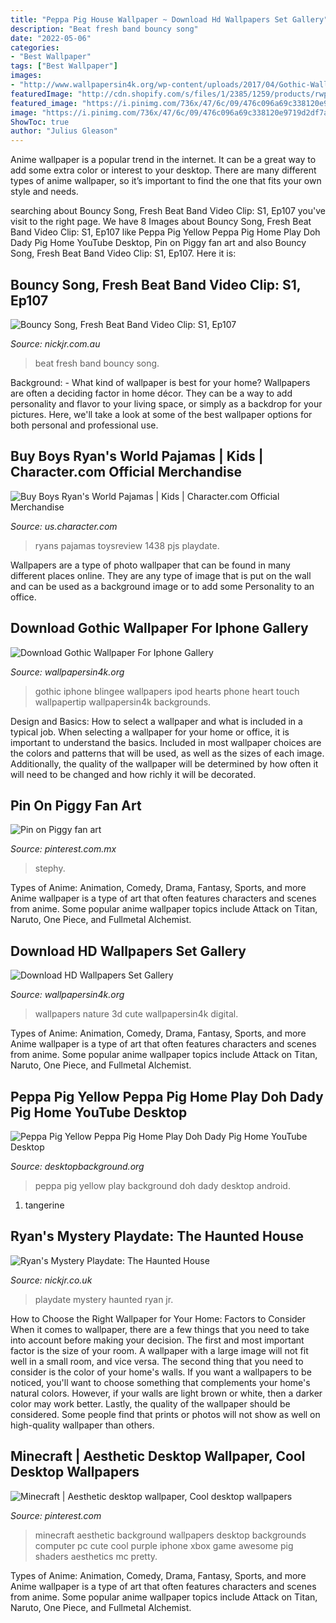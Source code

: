 ```yaml
---
title: "Peppa Pig House Wallpaper ~ Download Hd Wallpapers Set Gallery"
description: "Beat fresh band bouncy song"
date: "2022-05-06"
categories:
- "Best Wallpaper"
tags: ["Best Wallpaper"]
images:
- "http://www.wallpapersin4k.org/wp-content/uploads/2017/04/Gothic-Wallpaper-For-Iphone-21.jpg"
featuredImage: "http://cdn.shopify.com/s/files/1/2385/1259/products/rwpj6539-Ryans-World-PJs-top-close-up_grande.jpg?v=1559746375"
featured_image: "https://i.pinimg.com/736x/47/6c/09/476c096a69c338120e9719d2df7aca29.jpg"
image: "https://i.pinimg.com/736x/47/6c/09/476c096a69c338120e9719d2df7aca29.jpg"
ShowToc: true
author: "Julius Gleason"
---
```



Anime wallpaper is a popular trend in the internet. It can be a great way to add some extra color or interest to your desktop. There are many different types of anime wallpaper, so it’s important to find the one that fits your own style and needs.

	

		
searching about Bouncy Song, Fresh Beat Band Video Clip: S1, Ep107 you've visit to the right page. We have 8 Images about Bouncy Song, Fresh Beat Band Video Clip: S1, Ep107 like Peppa Pig Yellow Peppa Pig Home Play Doh Dady Pig Home YouTube Desktop, Pin on Piggy fan art and also Bouncy Song, Fresh Beat Band Video Clip: S1, Ep107. Here it is:
		
    
## Bouncy Song, Fresh Beat Band Video Clip: S1, Ep107

<img loading=lazy src="http://nickjr-intl.mtvnimages.com/uri/mgid:file:gsp:kids-assets:/nickjr/promos/video/the-fresh-beat-band/107-bouncy-song-16x9.jpg?quality=0.80&amp;height=225&amp;width=400" onerror="this.onerror=null;this.src='https://tse2.mm.bing.net/th?id=OIP.gnPlgiIFAGREtrEkf4gu-gAAAA&amp;pid=15.1';" alt="Bouncy Song, Fresh Beat Band Video Clip: S1, Ep107">

_Source: nickjr.com.au_

>beat fresh band bouncy song. 

	

Background: - What kind of wallpaper is best for your home?
Wallpapers are often a deciding factor in home décor. They can be a way to add personality and flavor to your living space, or simply as a backdrop for your pictures. Here, we'll take a look at some of the best wallpaper options for both personal and professional use.

    
## Buy Boys Ryan&#039;s World Pajamas | Kids | Character.com Official Merchandise

<img loading=lazy src="http://cdn.shopify.com/s/files/1/2385/1259/products/rwpj6539-Ryans-World-PJs-top-close-up_grande.jpg?v=1559746375" onerror="this.onerror=null;this.src='https://tse1.mm.bing.net/th?id=OIP.0IHf_8nlKEHEsWkmoj3gJgHaHa&amp;pid=15.1';" alt="Buy Boys Ryan&#039;s World Pajamas | Kids | Character.com Official Merchandise">

_Source: us.character.com_

>ryans pajamas toysreview 1438 pjs playdate. 

	



Wallpapers are a type of photo wallpaper that can be found in many different places online. They are any type of image that is put on the wall and can be used as a background image or to add some Personality to an office.

    
## Download Gothic Wallpaper For Iphone Gallery

<img loading=lazy src="http://www.wallpapersin4k.org/wp-content/uploads/2017/04/Gothic-Wallpaper-For-Iphone-21.jpg" onerror="this.onerror=null;this.src='https://tse4.mm.bing.net/th?id=OIP.u8b4HaUP0h21ru6I17XvVwHaNJ&amp;pid=15.1';" alt="Download Gothic Wallpaper For Iphone Gallery">

_Source: wallpapersin4k.org_

>gothic iphone blingee wallpapers ipod hearts phone heart touch wallpapertip wallpapersin4k backgrounds. 

	

Design and Basics: How to select a wallpaper and what is included in a typical job.
When selecting a wallpaper for your home or office, it is important to understand the basics. Included in most wallpaper choices are the colors and patterns that will be used, as well as the sizes of each image. Additionally, the quality of the wallpaper will be determined by how often it will need to be changed and how richly it will be decorated.

    
## Pin On Piggy Fan Art

<img loading=lazy src="https://i.pinimg.com/736x/47/6c/09/476c096a69c338120e9719d2df7aca29.jpg" onerror="this.onerror=null;this.src='https://tse2.mm.bing.net/th?id=OIP.f8VG_gKF0XCKXxQYQrb93gHaNL&amp;pid=15.1';" alt="Pin on Piggy fan art">

_Source: pinterest.com.mx_

>stephy. 

	

Types of Anime: Animation, Comedy, Drama, Fantasy, Sports, and more
Anime wallpaper is a type of art that often features characters and scenes from anime. Some popular anime wallpaper topics include Attack on Titan, Naruto, One Piece, and Fullmetal Alchemist.

    
## Download HD Wallpapers Set Gallery

<img loading=lazy src="http://www.wallpapersin4k.org/wp-content/uploads/2017/04/HD-Wallpapers-Set-17.jpg" onerror="this.onerror=null;this.src='https://tse2.mm.bing.net/th?id=OIP.YvEnn2iyjKj3czTH1wTNIgHaEo&amp;pid=15.1';" alt="Download HD Wallpapers Set Gallery">

_Source: wallpapersin4k.org_

>wallpapers nature 3d cute wallpapersin4k digital. 

	

Types of Anime: Animation, Comedy, Drama, Fantasy, Sports, and more
Anime wallpaper is a type of art that often features characters and scenes from anime. Some popular anime wallpaper topics include Attack on Titan, Naruto, One Piece, and Fullmetal Alchemist.

    
## Peppa Pig Yellow Peppa Pig Home Play Doh Dady Pig Home YouTube Desktop

<img loading=lazy src="https://www.desktopbackground.org/download/540x960/2013/01/31/523386_peppa-pig-yellow-peppa-pig-home-play-doh-dady-pig-home-youtube_3000x1673_h.jpg" onerror="this.onerror=null;this.src='https://tse4.mm.bing.net/th?id=OIP._qJYeBMWpj6LJAp5NXK1tAHaNK&amp;pid=15.1';" alt="Peppa Pig Yellow Peppa Pig Home Play Doh Dady Pig Home YouTube Desktop">

_Source: desktopbackground.org_

>peppa pig yellow play background doh dady desktop android. 

	

1. tangerine 

    
## Ryan&#039;s Mystery Playdate: The Haunted House

<img loading=lazy src="http://nickjr-intl.mtvnimages.com/uri/mgid:file:http:shared:media.mtvi.com/MBUS/GeoLocal/GB/mtv/202010/VIAVIMNUKC7401318/jr-ryans-mystery-playdate-209-the-haunted-house_14491_image_1024x1024.jpg?quality=0.80&amp;width=1024&amp;height=576&amp;crop=true&amp;height=225&amp;width=400" onerror="this.onerror=null;this.src='https://tse3.mm.bing.net/th?id=OIP.6mIHIrz0F9FhUNCbMkr80QHaEK&amp;pid=15.1';" alt="Ryan&#039;s Mystery Playdate: The Haunted House">

_Source: nickjr.co.uk_

>playdate mystery haunted ryan jr. 

	

How to Choose the Right Wallpaper for Your Home: Factors to Consider
When it comes to wallpaper, there are a few things that you need to take into account before making your decision. The first and most important factor is the size of your room. A wallpaper with a large image will not fit well in a small room, and vice versa. 
The second thing that you need to consider is the color of your home's walls. If you want a wallpapers to be noticed, you'll want to choose something that complements your home's natural colors. However, if your walls are light brown or white, then a darker color may work better. 
Lastly, the quality of the wallpaper should be considered. Some people find that prints or photos will not show as well on high-quality wallpaper than others.

    
## Minecraft | Aesthetic Desktop Wallpaper, Cool Desktop Wallpapers

<img loading=lazy src="https://i.pinimg.com/736x/72/95/6c/72956cef1116d010cecface1e40a9688.jpg" onerror="this.onerror=null;this.src='https://tse3.mm.bing.net/th?id=OIP.zwB9zchm_iqVw9anQYqTxgHaD7&amp;pid=15.1';" alt="Minecraft | Aesthetic desktop wallpaper, Cool desktop wallpapers">

_Source: pinterest.com_

>minecraft aesthetic background wallpapers desktop backgrounds computer pc cute cool purple iphone xbox game awesome pig shaders aesthetics mc pretty. 

	

Types of Anime: Animation, Comedy, Drama, Fantasy, Sports, and more
Anime wallpaper is a type of art that often features characters and scenes from anime. Some popular anime wallpaper topics include Attack on Titan, Naruto, One Piece, and Fullmetal Alchemist.

